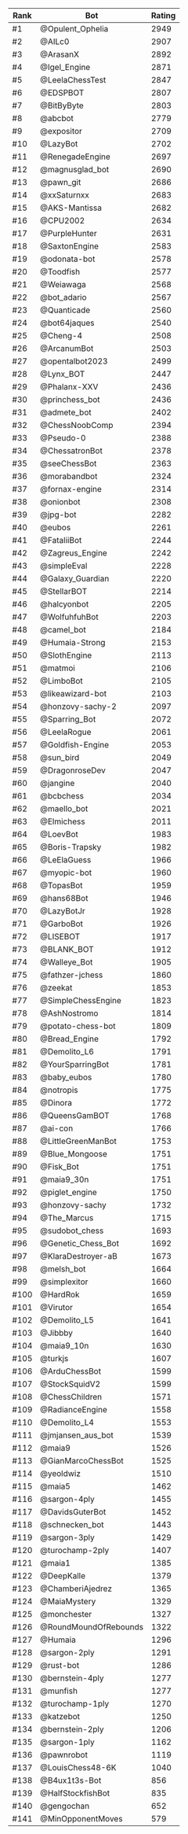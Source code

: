 Rank|Bot|Rating
---|---|---
#1|@Opulent_Ophelia|2949
#2|@AILc0|2907
#3|@ArasanX|2892
#4|@Igel_Engine|2871
#5|@LeelaChessTest|2847
#6|@EDSPBOT|2807
#7|@BitByByte|2803
#8|@abcbot|2779
#9|@expositor|2709
#10|@LazyBot|2702
#11|@RenegadeEngine|2697
#12|@magnusglad_bot|2690
#13|@pawn_git|2686
#14|@xxSaturnxx|2683
#15|@AKS-Mantissa|2682
#16|@CPU2002|2634
#17|@PurpleHunter|2631
#18|@SaxtonEngine|2583
#19|@odonata-bot|2578
#20|@Toodfish|2577
#21|@Weiawaga|2568
#22|@bot_adario|2567
#23|@Quanticade|2560
#24|@bot64jaques|2540
#25|@Cheng-4|2508
#26|@ArcanumBot|2503
#27|@opentalbot2023|2499
#28|@Lynx_BOT|2447
#29|@Phalanx-XXV|2436
#30|@princhess_bot|2436
#31|@admete_bot|2402
#32|@ChessNoobComp|2394
#33|@Pseudo-0|2388
#34|@ChessatronBot|2378
#35|@seeChessBot|2363
#36|@morabandbot|2324
#37|@fornax-engine|2314
#38|@onionbot|2308
#39|@jpg-bot|2282
#40|@eubos|2261
#41|@FataliiBot|2244
#42|@Zagreus_Engine|2242
#43|@simpleEval|2228
#44|@Galaxy_Guardian|2220
#45|@StellarBOT|2214
#46|@halcyonbot|2205
#47|@WolfuhfuhBot|2203
#48|@camel_bot|2184
#49|@Humaia-Strong|2153
#50|@SlothEngine|2113
#51|@matmoi|2106
#52|@LimboBot|2105
#53|@likeawizard-bot|2103
#54|@honzovy-sachy-2|2097
#55|@Sparring_Bot|2072
#56|@LeelaRogue|2061
#57|@Goldfish-Engine|2053
#58|@sun_bird|2049
#59|@DragonroseDev|2047
#60|@jangine|2040
#61|@bcbchess|2034
#62|@maello_bot|2021
#63|@Elmichess|2011
#64|@LoevBot|1983
#65|@Boris-Trapsky|1982
#66|@LeElaGuess|1966
#67|@myopic-bot|1960
#68|@TopasBot|1959
#69|@hans68Bot|1946
#70|@LazyBotJr|1928
#71|@GarboBot|1926
#72|@LISEBOT|1917
#73|@BLANK_BOT|1912
#74|@Walleye_Bot|1905
#75|@fathzer-jchess|1860
#76|@zeekat|1853
#77|@SimpleChessEngine|1823
#78|@AshNostromo|1814
#79|@potato-chess-bot|1809
#80|@Bread_Engine|1792
#81|@Demolito_L6|1791
#82|@YourSparringBot|1781
#83|@baby_eubos|1780
#84|@notropis|1775
#85|@Dinora|1772
#86|@QueensGamBOT|1768
#87|@ai-con|1766
#88|@LittleGreenManBot|1753
#89|@Blue_Mongoose|1751
#90|@Fisk_Bot|1751
#91|@maia9_30n|1751
#92|@piglet_engine|1750
#93|@honzovy-sachy|1732
#94|@The_Marcus|1715
#95|@sudobot_chess|1693
#96|@Genetic_Chess_Bot|1692
#97|@KlaraDestroyer-aB|1673
#98|@melsh_bot|1664
#99|@simplexitor|1660
#100|@HardRok|1659
#101|@Virutor|1654
#102|@Demolito_L5|1641
#103|@Jibbby|1640
#104|@maia9_10n|1630
#105|@turkjs|1607
#106|@ArduChessBot|1599
#107|@StockSquidV2|1599
#108|@ChessChildren|1571
#109|@RadianceEngine|1558
#110|@Demolito_L4|1553
#111|@jmjansen_aus_bot|1539
#112|@maia9|1526
#113|@GianMarcoChessBot|1525
#114|@yeoldwiz|1510
#115|@maia5|1462
#116|@sargon-4ply|1455
#117|@DavidsGuterBot|1452
#118|@schnecken_bot|1443
#119|@sargon-3ply|1429
#120|@turochamp-2ply|1407
#121|@maia1|1385
#122|@DeepKalle|1379
#123|@ChamberiAjedrez|1365
#124|@MaiaMystery|1329
#125|@monchester|1327
#126|@RoundMoundOfRebounds|1322
#127|@Humaia|1296
#128|@sargon-2ply|1291
#129|@rust-bot|1286
#130|@bernstein-4ply|1277
#131|@munfish|1277
#132|@turochamp-1ply|1270
#133|@katzebot|1250
#134|@bernstein-2ply|1206
#135|@sargon-1ply|1162
#136|@pawnrobot|1119
#137|@LouisChess48-6K|1040
#138|@B4ux1t3s-Bot|856
#139|@HalfStockfishBot|835
#140|@gengochan|652
#141|@MinOpponentMoves|579
